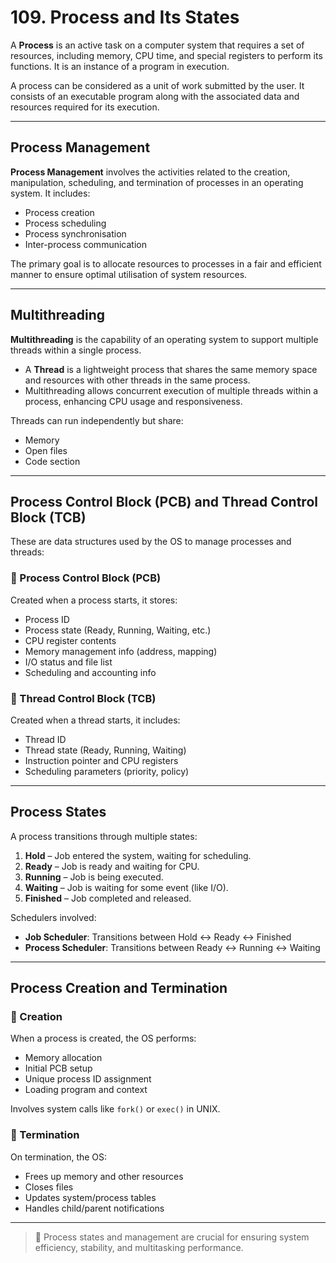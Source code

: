 # 109. Process and Its States

A **Process** is an active task on a computer system that requires a set of resources, including memory, CPU time, and special registers to perform its functions. It is an instance of a program in execution.

A process can be considered as a unit of work submitted by the user. It consists of an executable program along with the associated data and resources required for its execution.

---

## Process Management

**Process Management** involves the activities related to the creation, manipulation, scheduling, and termination of processes in an operating system. It includes:

- Process creation
- Process scheduling
- Process synchronisation
- Inter-process communication

The primary goal is to allocate resources to processes in a fair and efficient manner to ensure optimal utilisation of system resources.

---

## Multithreading

**Multithreading** is the capability of an operating system to support multiple threads within a single process.

- A **Thread** is a lightweight process that shares the same memory space and resources with other threads in the same process.
- Multithreading allows concurrent execution of multiple threads within a process, enhancing CPU usage and responsiveness.

Threads can run independently but share:
- Memory
- Open files
- Code section

---

## Process Control Block (PCB) and Thread Control Block (TCB)

These are data structures used by the OS to manage processes and threads:

### 🧱 Process Control Block (PCB)

Created when a process starts, it stores:

- Process ID
- Process state (Ready, Running, Waiting, etc.)
- CPU register contents
- Memory management info (address, mapping)
- I/O status and file list
- Scheduling and accounting info

### 🧵 Thread Control Block (TCB)

Created when a thread starts, it includes:

- Thread ID
- Thread state (Ready, Running, Waiting)
- Instruction pointer and CPU registers
- Scheduling parameters (priority, policy)

---

## Process States

A process transitions through multiple states:

1. **Hold** – Job entered the system, waiting for scheduling.
2. **Ready** – Job is ready and waiting for CPU.
3. **Running** – Job is being executed.
4. **Waiting** – Job is waiting for some event (like I/O).
5. **Finished** – Job completed and released.

Schedulers involved:
- **Job Scheduler**: Transitions between Hold ↔ Ready ↔ Finished
- **Process Scheduler**: Transitions between Ready ↔ Running ↔ Waiting

---

## Process Creation and Termination

### 🔹 Creation
When a process is created, the OS performs:
- Memory allocation
- Initial PCB setup
- Unique process ID assignment
- Loading program and context

Involves system calls like `fork()` or `exec()` in UNIX.

### 🔹 Termination
On termination, the OS:
- Frees up memory and other resources
- Closes files
- Updates system/process tables
- Handles child/parent notifications

---

> 📘 Process states and management are crucial for ensuring system efficiency, stability, and multitasking performance.
